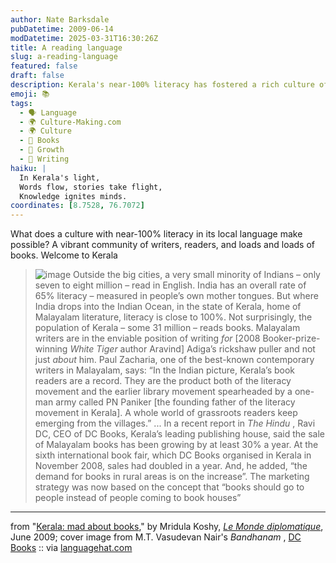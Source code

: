 ```yaml
---
author: Nate Barksdale
pubDatetime: 2009-06-14
modDatetime: 2025-03-31T16:30:26Z
title: A reading language
slug: a-reading-language
featured: false
draft: false
description: Kerala's near-100% literacy has fostered a rich culture of literature and reading, creating a vibrant community of writers and readers.
emoji: 📚
tags:
  - 🗣️ Language
  - 🌍 Culture-Making.com
  - 🌍 Culture
  - 📖 Books
  - 🌱 Growth
  - 📝 Writing
haiku: |
  In Kerala's light,  
  Words flow, stories take flight,  
  Knowledge ignites minds.
coordinates: [8.7528, 76.7072]
---
```


What does a culture with near-100% literacy in its local language make possible? A vibrant community of writers, readers, and loads and loads of books. Welcome to Kerala

> ![image](http://culture-making.com/media/8124000611.jpg) Outside the big cities, a very small minority of Indians – only seven to eight million – read in English. India has an overall rate of 65% literacy – measured in people’s own mother tongues. But where India drops into the Indian Ocean, in the state of Kerala, home of Malayalam literature, literacy is close to 100%. Not surprisingly, the population of Kerala – some 31 million – reads books. Malayalam writers are in the enviable position of writing _for_ [2008 Booker-prize-winning _White Tiger_ author Aravind] Adiga’s rickshaw puller and not just _about_ him. Paul Zacharia, one of the best-known contemporary writers in Malayalam, says: “In the Indian picture, Kerala’s book readers are a record. They are the product both of the literacy movement and the earlier library movement spearheaded by a one-man army called PN Paniker [the founding father of the literacy movement in Kerala]. A whole world of grassroots readers keep emerging from the villages.” ... In a recent report in _The Hindu_ , Ravi DC, CEO of DC Books, Kerala’s leading publishing house, said the sale of Malayalam books has been growing by at least 30% a year. At the sixth international book fair, which DC Books organised in Kerala in November 2008, sales had doubled in a year. And, he added, “the demand for books in rural areas is on the increase”. The marketing strategy was now based on the concept that “books should go to people instead of people coming to book houses”

---

from "[Kerala: mad about books](http://mondediplo.com/2009/06/16kerala)," by Mridula Koshy, [_Le Monde diplomatique_](http://mondediplo.com/2009/06/16kerala), June 2009; cover image from M.T. Vasudevan Nair's _Bandhanam_ , [DC Books](https://www.google.com/search?q=%22DC%20Books%22%20dcbookshop.net) :: via [languagehat.com](http://www.languagehat.com/archives/003524.php)
